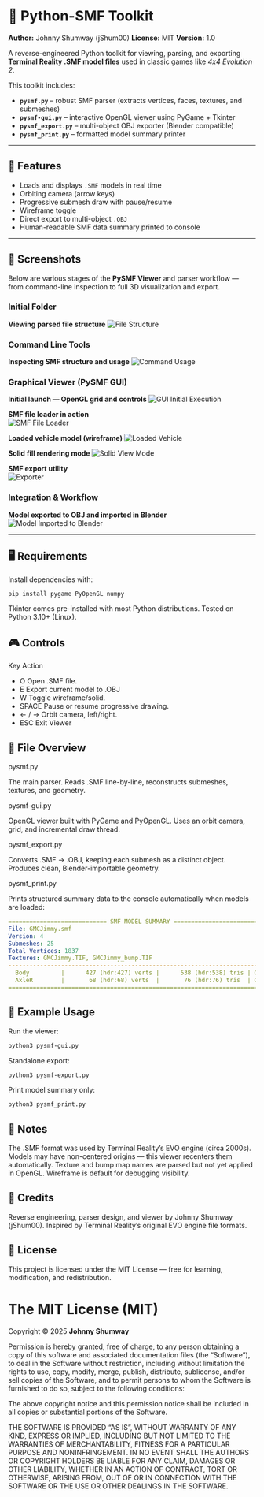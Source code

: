 # 🧭 Python-SMF Toolkit
**Author:** Johnny Shumway (jShum00)
**License:** MIT
**Version:** 1.0

A reverse-engineered Python toolkit for viewing, parsing, and exporting
**Terminal Reality .SMF model files** used in classic games like *4x4 Evolution 2*.

This toolkit includes:
- **`pysmf.py`** – robust SMF parser (extracts vertices, faces, textures, and submeshes)
- **`pysmf-gui.py`** – interactive OpenGL viewer using PyGame + Tkinter
- **`pysmf_export.py`** – multi-object OBJ exporter (Blender compatible)
- **`pysmf_print.py`** – formatted model summary printer

---

## 🚀 Features
- Loads and displays `.SMF` models in real time
- Orbiting camera (arrow keys)
- Progressive submesh draw with pause/resume
- Wireframe toggle
- Direct export to multi-object `.OBJ`
- Human-readable SMF data summary printed to console

---

## 📸 Screenshots

Below are various stages of the **PySMF Viewer** and parser workflow — from command-line inspection to full 3D visualization and export.

### Initial Folder
**Viewing parsed file structure**
![File Structure](Screenshots/PySMF-FileStructure.png)

### Command Line Tools

**Inspecting SMF structure and usage**
![Command Usage](Screenshots/PySMF-CommandUsage.png)

### Graphical Viewer (PySMF GUI)

**Initial launch — OpenGL grid and controls**
![GUI Initial Execution](Screenshots/PySMFGUI-InitialExecution.png)

**SMF file loader in action**<br />
![SMF File Loader](Screenshots/PySMF-SMFFileLoader.png)

**Loaded vehicle model (wireframe)**
![Loaded Vehicle](Screenshots/PySMF-LoadedVehicle.png)

**Solid fill rendering mode**
![Solid View Mode](Screenshots/PySMF-SolidViewMode.png)

**SMF export utility**<br />
![Exporter](Screenshots/PySMF-Exporter.png)

### Integration & Workflow
**Model exported to OBJ and imported in Blender**
![Model Imported to Blender](Screenshots/PySMF-ModelImported2BlenderAsOBJ.png)

---

## 🖥️ Requirements
Install dependencies with:
```bash
pip install pygame PyOpenGL numpy
```
Tkinter comes pre-installed with most Python distributions.
Tested on Python 3.10+ (Linux).

## 🎮 Controls
Key             Action
- O             Open .SMF file.
- E             Export current model to .OBJ
- W             Toggle wireframe/solid.
- SPACE         Pause or resume progressive drawing.
- ← / →       Orbit camera, left/right.
- ESC           Exit Viewer

## 🧩 File Overview
pysmf.py

The main parser.
Reads .SMF line-by-line, reconstructs submeshes, textures, and geometry.

pysmf-gui.py

OpenGL viewer built with PyGame and PyOpenGL.
Uses an orbit camera, grid, and incremental draw thread.

pysmf_export.py

Converts .SMF → .OBJ, keeping each submesh as a distinct object.
Produces clean, Blender-importable geometry.

pysmf_print.py

Prints structured summary data to the console automatically when models are loaded:

```yaml
============================ SMF MODEL SUMMARY ============================
File: GMCJimmy.smf
Version: 4
Submeshes: 25
Total Vertices: 1837
Textures: GMCJimmy.TIF, GMCJimmy_bump.TIF
---------------------------------------------------------------------------
  Body         |      427 (hdr:427) verts |      538 (hdr:538) tris | GMCJimmy.TIF, GMCJimmy_bump.TIF
  AxleR        |       68 (hdr:68) verts  |       76 (hdr:76) tris  | GMCJimmy.TIF, GMCJimmy_bump.TIF
=========================================================================
```

## 🧱 Example Usage
Run the viewer:
```bash
python3 pysmf-gui.py
```
Standalone export:
```bash
python3 pysmf-export.py
```
Print model summary only:
```bash
python3 pysmf_print.py
```

## 🧠 Notes
The .SMF format was used by Terminal Reality’s EVO engine (circa 2000s). 
Models may have non-centered origins — this viewer recenters them automatically.
Texture and bump map names are parsed but not yet applied in OpenGL.
Wireframe is default for debugging visibility.

## 🧬 Credits
Reverse engineering, parser design, and viewer by Johnny Shumway (jShum00).
Inspired by Terminal Reality’s original EVO engine file formats.

## 📜 License
This project is licensed under the MIT License — free for learning, modification, and redistribution.

# The MIT License (MIT)
Copyright © 2025 **Johnny Shumway**

Permission is hereby granted, free of charge, to any person obtaining a copy of this software and associated documentation files (the “Software”), to deal in the Software without restriction, including without limitation the rights to use, copy, modify, merge, publish, distribute, sublicense, and/or sell copies of the Software, and to permit persons to whom the Software is furnished to do so, subject to the following conditions:

The above copyright notice and this permission notice shall be included in all copies or substantial portions of the Software.

THE SOFTWARE IS PROVIDED “AS IS”, WITHOUT WARRANTY OF ANY KIND, EXPRESS OR IMPLIED, INCLUDING BUT NOT LIMITED TO THE WARRANTIES OF MERCHANTABILITY, FITNESS FOR A PARTICULAR PURPOSE AND NONINFRINGEMENT. IN NO EVENT SHALL THE AUTHORS OR COPYRIGHT HOLDERS BE LIABLE FOR ANY CLAIM, DAMAGES OR OTHER LIABILITY, WHETHER IN AN ACTION OF CONTRACT, TORT OR OTHERWISE, ARISING FROM, OUT OF OR IN CONNECTION WITH THE SOFTWARE OR THE USE OR OTHER DEALINGS IN THE SOFTWARE.
